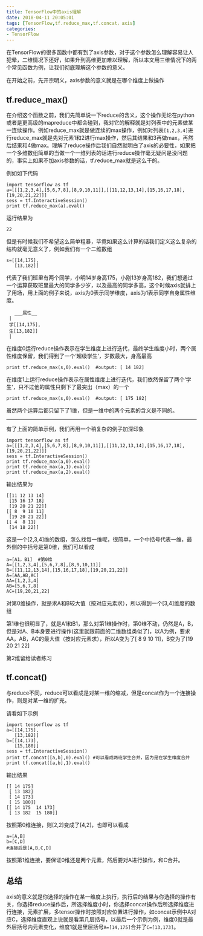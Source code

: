 ```yaml
---
title: TensorFlow中的axis理解
date: 2018-04-11 20:05:01
tags: [TensorFlow,tf.reduce_max,tf.concat，axis]
categories:
- TensorFlow
---
```


在TensorFlow的很多函数中都有到了axis参数，对于这个参数怎么理解容易让人犯晕，二维情况下还好，如果升到高维更加难以理解，所以本文用三维情况下的两个常见函数为例，让我们彻底理解这个参数的意义。

在开始之前，先开宗明义，axis参数的意义就是在哪个维度上做操作

## tf.reduce_max()

在介绍这个函数之前，我们先简单说一下reduce的含义，这个操作无论在python或者是更高级的mapreduce中都会碰到，我对它的解释就是对列表中的元素做某一连续操作。例如reduce_max就是做连续的max操作，例如对列表`[1,2,3,4]`进行reduce_max就是先对元素1和2进行max操作，然后其结果和3再做max，再然后结果和4做max。理解了reduce操作后我们自然就明白了axis的必要性，如果把一个多维数组简单的当做一个一维列表的话进行reduce操作毫无疑问是没问题的，事实上如果不加axis参数的话，tf.reduce_max就是这么干的。

例如如下代码

```
import tensorflow as tf
a=[[[1,2,3,4],[5,6,7,8],[8,9,10,11]],[[11,12,13,14],[15,16,17,18],[19,20,21,22]]]
sess = tf.InteractiveSession()
print tf.reduce_max(a).eval()
```

运行结果为

```
22
```

但是有时候我们不希望这么简单粗暴，毕竟如果这么计算的话我们定义这么复杂的结构就毫无意义了，例如我们有一个二维数组

```
s=[[14,175],
   [13,182]]
```

代表了我们班里有两个同学，小明14岁身高175，小刚13岁身高182，我们想通过一个运算获取班里最大的同学多少岁，以及最高的同学多高，这个时候axis就排上了用场，用上面的例子来说，axis为0表示同学维度，axis为1表示同学自身属性维度。

```
   ___属性__
 | 
 学[[14,175],
 生[13,182]]
 |
```

在维度0运行reduce操作表示在学生维度上进行迭代，最终学生维度小时，两个属性维度保留，我们得到了一个‘超级学生’，岁数最大，身高最高

```
print tf.reduce_max(s,0).eval()  #output: [ 14 182]
```

在维度1上运行reduce操作表示在属性维度上进行迭代，我们依然保留了两个‘学生’，只不过他的属性只剩下了最突出（max）的一个

```
print tf.reduce_max(s,0).eval()  #output: [ 175 182]
```

虽然两个运算后都只留下了1维，但是一维中的两个元素的含义是不同的。

---

有了上面的简单示例，我们再用一个稍复杂的例子加深印象

```
import tensorflow as tf
a=[[[1,2,3,4],[5,6,7,8],[8,9,10,11]],[[11,12,13,14],[15,16,17,18],[19,20,21,22]]]
sess = tf.InteractiveSession()
print tf.reduce_max(a,0).eval()
print tf.reduce_max(a,1).eval()
print tf.reduce_max(a,2).eval()
```

输出结果为

```
[[11 12 13 14]
 [15 16 17 18]
 [19 20 21 22]]
[[ 8  9 10 11]
 [19 20 21 22]]
[[ 4  8 11]
 [14 18 22]]
```

这是一个[2,3,4]维的数组，怎么找每一维呢，很简单，一个中括号代表一维，最外侧的中括号是第0维，我们可以看成

```
a=[A1，B1]  #第0维
A=[[1,2,3,4],[5,6,7,8],[8,9,10,11]]
B=[[11,12,13,14],[15,16,17,18],[19,20,21,22]]
A=[AA,AB,AC]
AA=[1,2,3,4]
AB=[5,6,7,8]
AC=[19,20,21,22]
```



对第0维操作，就是求A和B较大值（按对应元素求），所以得到一个[3,4]维度的数组

第1维也很明显了，就是A1和B1，那么对第1维操作时，第0维不动，仍然是A，B，但是对A、B本身要进行操作(这里就跟前面的二维数组类似了)，以A为例，要求AA，AB，AC的最大值（按对应元素求），所以A变为了[ 8  9 10 11]，B变为了[19 20 21 22]

第2维留给读者练习

## tf.concat()

与reduce不同，reduce可以看成是对某一维的缩减，但是concat作为一个连接操作，则是对某一维的扩充。

请看如下示例

```
import tensorflow as tf
a=[[14,175],
   [13,182]]
b=[[14,173],
   [15,180]]
sess = tf.InteractiveSession()
print tf.concat([a,b],0).eval() #可以看成两班学生合并，因为是在学生维度合并
print tf.concat([a,b],1).eval()
```

输出结果

```
[[ 14 175]
 [ 13 182]
 [ 14 173]
 [ 15 180]]
[[ 14 175  14 173]
 [ 13 182  15 180]]
```

按照第0维连接，则[2,2]变成了[4,2]，也即可以看成

```
a=[A,B]
b=[C,D]
#连接后是[A,B,C,D]
```

按照第1维连接，要保证0维还是两个元素，然后要对A进行操作，和C合并。

## 总结

axis的意义就是你选择的操作在某一维度上执行，执行后的结果与你选择的操作有关，你选择reduce操作后，所选择维度小时，你选择concat操作后所选择维度进行连接，元素扩展，多tensor操作时按照对应位置进行操作，如concat示例中A对应C，选择维度直观上说就是看第几层括号，以最后一个示例为例，维度0就是最外层括号内元素变化，维度1就是里层括号`A=[14,175]`合并了`C=[13,173]`。

